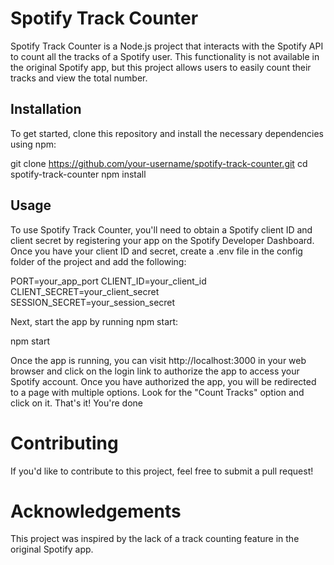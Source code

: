# Spotify Track Counter

Spotify Track Counter is a Node.js project that interacts with the Spotify API to count all the tracks of a Spotify user. This functionality is not available in the original Spotify app, but this project allows users to easily count their tracks and view the total number.

## Installation

To get started, clone this repository and install the necessary dependencies using npm:

git clone https://github.com/your-username/spotify-track-counter.git
cd spotify-track-counter
npm install

## Usage

To use Spotify Track Counter, you'll need to obtain a Spotify client ID and client secret by registering your app on the Spotify Developer Dashboard. Once you have your client ID and secret, create a .env file in the config folder of the project and add the following:

PORT=your_app_port
CLIENT_ID=your_client_id
CLIENT_SECRET=your_client_secret
SESSION_SECRET=your_session_secret

Next, start the app by running npm start:

npm start

Once the app is running, you can visit http://localhost:3000 in your web browser and click on the login link to authorize the app to access your Spotify account. Once you have authorized the app, you will be redirected to a page with multiple options. Look for the "Count Tracks" option and click on it. That's it! You're done

# Contributing

If you'd like to contribute to this project, feel free to submit a pull request!

# Acknowledgements

This project was inspired by the lack of a track counting feature in the original Spotify app. 
